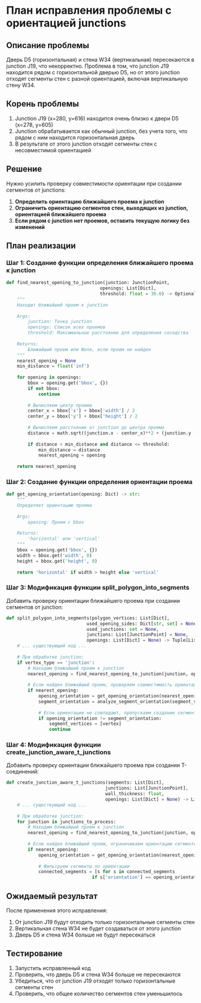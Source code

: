 # План исправления проблемы с ориентацией junctions

## Описание проблемы

Дверь D5 (горизонтальная) и стена W34 (вертикальная) пересекаются в junction J19, что некорректно. Проблема в том, что junction J19 находится рядом с горизонтальной дверью D5, но от этого junction отходят сегменты стен с разной ориентацией, включая вертикальную стену W34.

## Корень проблемы

1. Junction J19 (x=280, y=616) находится очень близко к двери D5 (x=278, y=605)
2. Junction обрабатывается как обычный junction, без учета того, что рядом с ним находится горизонтальная дверь
3. В результате от этого junction отходят сегменты стен с несовместимой ориентацией

## Решение

Нужно усилить проверку совместимости ориентации при создании сегментов от junctions:

1. **Определить ориентацию ближайшего проема к junction**
2. **Ограничить ориентацию сегментов стен, выходящих из junction, ориентацией ближайшего проема**
3. **Если рядом с junction нет проемов, оставить текущую логику без изменений**

## План реализации

### Шаг 1: Создание функции определения ближайшего проема к junction

```python
def find_nearest_opening_to_junction(junction: JunctionPoint, 
                                   openings: List[Dict], 
                                   threshold: float = 30.0) -> Optional[Dict]:
    """
    Находит ближайший проем к junction
    
    Args:
        junction: Точка junction
        openings: Список всех проемов
        threshold: Максимальное расстояние для определения соседства
    
    Returns:
        Ближайший проем или None, если проем не найден
    """
    nearest_opening = None
    min_distance = float('inf')
    
    for opening in openings:
        bbox = opening.get('bbox', {})
        if not bbox:
            continue
        
        # Вычисляем центр проема
        center_x = bbox['x'] + bbox['width'] / 2
        center_y = bbox['y'] + bbox['height'] / 2
        
        # Вычисляем расстояние от junction до центра проема
        distance = math.sqrt((junction.x - center_x)**2 + (junction.y - center_y)**2)
        
        if distance < min_distance and distance <= threshold:
            min_distance = distance
            nearest_opening = opening
    
    return nearest_opening
```

### Шаг 2: Создание функции определения ориентации проема

```python
def get_opening_orientation(opening: Dict) -> str:
    """
    Определяет ориентацию проема
    
    Args:
        opening: Проем с bbox
    
    Returns:
        'horizontal' или 'vertical'
    """
    bbox = opening.get('bbox', {})
    width = bbox.get('width', 0)
    height = bbox.get('height', 0)
    
    return 'horizontal' if width > height else 'vertical'
```

### Шаг 3: Модификация функции split_polygon_into_segments

Добавить проверку ориентации ближайшего проема при создании сегментов от junction:

```python
def split_polygon_into_segments(polygon_vertices: List[Dict], 
                              used_opening_sides: Dict[str, set] = None,
                              used_junctions: set = None,
                              junctions: List[JunctionPoint] = None,
                              openings: List[Dict] = None) -> Tuple[List[WallSegment], Dict[str, set], set]:
    # ... существующий код ...
    
    # При обработке junction:
    if vertex_type == 'junction':
        # Находим ближайший проем к junction
        nearest_opening = find_nearest_opening_to_junction(junction, openings)
        
        # Если найден ближайший проем, проверяем совместимость ориентации
        if nearest_opening:
            opening_orientation = get_opening_orientation(nearest_opening)
            segment_orientation = analyze_segment_orientation(segment_vertices)
            
            # Если ориентации не совпадают, пропускаем создание сегмента
            if opening_orientation != segment_orientation:
                segment_vertices = [vertex]
                continue
```

### Шаг 4: Модификация функции create_junction_aware_t_junctions

Добавить проверку ориентации ближайшего проема при создании T-соединений:

```python
def create_junction_aware_t_junctions(segments: List[Dict],
                                     junctions: List[JunctionPoint],
                                     wall_thickness: float,
                                     openings: List[Dict] = None) -> List[Dict]:
    # ... существующий код ...
    
    # При обработке junction:
    for junction in junctions_to_process:
        # Находим ближайший проем к junction
        nearest_opening = find_nearest_opening_to_junction(junction, openings)
        
        # Если найден ближайший проем, ограничиваем ориентацию сегментов
        if nearest_opening:
            opening_orientation = get_opening_orientation(nearest_opening)
            
            # Фильтруем сегменты по ориентации
            connected_segments = [s for s in connected_segments 
                                if s['orientation'] == opening_orientation]
```

## Ожидаемый результат

После применения этого исправления:
1. От junction J19 будут отходить только горизонтальные сегменты стен
2. Вертикальная стена W34 не будет создаваться от этого junction
3. Дверь D5 и стена W34 больше не будут пересекаться

## Тестирование

1. Запустить исправленный код
2. Проверить, что дверь D5 и стена W34 больше не пересекаются
3. Убедиться, что от junction J19 отходят только горизонтальные сегменты стен
4. Проверить, что общее количество сегментов стен уменьшилось